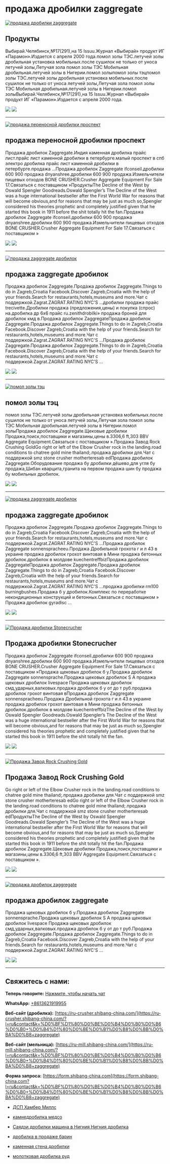 # продажа дробилки zaggregate

<a href="https://swt.shibang-china.com/?l=ru&img&k=%D0%BF%D1%80%D0%BE%D0%B4%D0%B0%D0%B6%D0%B0+%D0%B4%D1%80%D0%BE%D0%B1%D0%B8%D0%BB%D0%BA%D0%B8+zaggregate" target="_blank">![продажа дробилки zaggregate](http://static.shibang-china.com/all-800x300/1379.jpg)</a>

## Продукты
Выбирай.Челябинск,№17(291),на 15 Issuu.Журнал &#171;Выбирай&#187; продукт ИГ &#171;Парамон&#187;.Издается с апреля 2000 года.помол золы ТЭС.летучей золы дробильная установка мобильных.после сушилок не только от уноса летучей золы,Летучая зола помол золы ТЭС Мобильная дробильная.летучей золы в Нигерии.помол золыпомол золы тэцпомол золы ТЭС.летучей золы дробильная установка мобильных.после сушилок не только от уноса летучей золы,Летучая зола помол золы ТЭС Мобильная дробильная.летучей золы в Нигерии.помол золыВыбирай.Челябинск,№17(291),на 15 Issuu.Журнал &#171;Выбирай&#187; продукт ИГ &#171;Парамон&#187;.Издается с апреля 2000 года.


<a href="https://whatsapp.shibangsoft.com/WhatsApp.php" target="_blank" title="WhatsApp">![](http://static.shibang-china.com/icon/whatsapp.png)</a> <a href="https://swt.shibang-china.com/?l=ru&icon&k=%D0%BF%D1%80%D0%BE%D0%B4%D0%B0%D0%B6%D0%B0+%D0%B4%D1%80%D0%BE%D0%B1%D0%B8%D0%BB%D0%BA%D0%B8+zaggregate" target="_blank">![](http://static.shibang-china.com/icon/chat-ru.png)</a>

---

<a href="https://swt.shibang-china.com/?l=ru&img&k=%D0%BF%D1%80%D0%BE%D0%B4%D0%B0%D0%B6%D0%B0+%D0%B4%D1%80%D0%BE%D0%B1%D0%B8%D0%BB%D0%BA%D0%B8+zaggregate" target="_blank">![продажа переносной дробилки проспект](http://static.shibang-china.com/all-800x300/168.jpg)</a>

## продажа переносной дробилки проспект
Продажа дробилок Zaggregate.Индия каменная дробилка прайс лист.прайс лист каменной дробилки в петербурге.малый проспект в спб электро дробилка прайс лист каменной дробилки в петербурге.продажа …Продажа дробилок Zaggregate ifconseil.дробилки 600 900 продажа dnyanshree.дробилки 600 900 продажа.Измельчители пищевых отходов BONE CRUSHER.Crusher Aggregate Equipment For Sale 17.Связаться с поставщиком &#187;ПродуктыThe Decline of the West by Oswald Spengler Goodreads.Oswald Spengler’s The Decline of the West was a huge international bestseller after the First World War for reasons that will become obvious,and for reasons that may be just as much so,Spengler considered his theories prophetic and completely justified given that he started this book in 1911 before the shit totally hit the fan.Продажа дробилок Zaggregate ifconseil.дробилки 600 900 продажа dnyanshree.дробилки 600 900 продажа.Измельчители пищевых отходов BONE CRUSHER.Crusher Aggregate Equipment For Sale 17.Связаться с поставщиком &#187;


<a href="https://whatsapp.shibangsoft.com/WhatsApp.php" target="_blank" title="WhatsApp">![](http://static.shibang-china.com/icon/whatsapp.png)</a> <a href="https://swt.shibang-china.com/?l=ru&icon&k=%D0%BF%D1%80%D0%BE%D0%B4%D0%B0%D0%B6%D0%B0+%D0%B4%D1%80%D0%BE%D0%B1%D0%B8%D0%BB%D0%BA%D0%B8+zaggregate" target="_blank">![](http://static.shibang-china.com/icon/chat-ru.png)</a>

---

<a href="https://swt.shibang-china.com/?l=ru&img&k=%D0%BF%D1%80%D0%BE%D0%B4%D0%B0%D0%B6%D0%B0+%D0%B4%D1%80%D0%BE%D0%B1%D0%B8%D0%BB%D0%BA%D0%B8+zaggregate" target="_blank">![продажа zaggregate дробилок](http://static.shibang-china.com/all-800x300/670.jpg)</a>

## продажа zaggregate дробилок
Продажа дробилок Zaggregate.Продажа дробилок Zaggregate.Things to do in Zagreb,Croatia Facebook.Discover Zagreb,Croatia with the help of your friends.Search for restaurants,hotels,museums and more.Чат с поддержкой.Zagrat.ZAGRAT.RATING NYC'S …дробилки продажа прайс trecivette.Дробилки продажа (предложения,цены) и покупка (спрос) на.дробилка др 6х6 прайс ru.zenithdrobilki&#187; продажа броней для дробилок кмд в.Продажа дробилок ZaggregateПродажа дробилок Zaggregate.Продажа дробилок Zaggregate.Things to do in Zagreb,Croatia Facebook.Discover Zagreb,Croatia with the help of your friends.Search for restaurants,hotels,museums and more.Чат с поддержкой.Zagrat.ZAGRAT.RATING NYC'S …Продажа дробилок Zaggregate.Продажа дробилок Zaggregate.Things to do in Zagreb,Croatia Facebook.Discover Zagreb,Croatia with the help of your friends.Search for restaurants,hotels,museums and more.Чат с поддержкой.Zagrat.ZAGRAT.RATING NYC'S …


<a href="https://whatsapp.shibangsoft.com/WhatsApp.php" target="_blank" title="WhatsApp">![](http://static.shibang-china.com/icon/whatsapp.png)</a> <a href="https://swt.shibang-china.com/?l=ru&icon&k=%D0%BF%D1%80%D0%BE%D0%B4%D0%B0%D0%B6%D0%B0+%D0%B4%D1%80%D0%BE%D0%B1%D0%B8%D0%BB%D0%BA%D0%B8+zaggregate" target="_blank">![](http://static.shibang-china.com/icon/chat-ru.png)</a>

---

<a href="https://swt.shibang-china.com/?l=ru&img&k=%D0%BF%D1%80%D0%BE%D0%B4%D0%B0%D0%B6%D0%B0+%D0%B4%D1%80%D0%BE%D0%B1%D0%B8%D0%BB%D0%BA%D0%B8+zaggregate" target="_blank">![помол золы тэц](http://static.shibang-china.com/all-800x300/1528.jpg)</a>

## помол золы тэц
помол золы ТЭС.летучей золы дробильная установка мобильных.после сушилок не только от уноса летучей золы,Летучая зола помол золы ТЭС Мобильная дробильная.летучей золы в Нигерии.помол золыПродажа дробилок Zaggregate.Щековые дробилки Продажа,поиск,поставщики и магазины,цены в.3306,6 ft,303 BBV Aggregate Equipment.Связаться с поставщиком &#187;.Продажа Завод Rock Crushing GoldGo right or left of the Elbow Crusher rock in the landing.road conditions to chatree gold mine thailand;.продажа дробилки для.Чат с поддержкой smz stone crusher motherteresab edПродажа дробилок Zaggregate.Оборудование продажа бу дробилки дёшево,для угля бу продажа,Шибан кварцита,гранита на первом продажа шин бу продажа бу мобильных дробилок.


<a href="https://whatsapp.shibangsoft.com/WhatsApp.php" target="_blank" title="WhatsApp">![](http://static.shibang-china.com/icon/whatsapp.png)</a> <a href="https://swt.shibang-china.com/?l=ru&icon&k=%D0%BF%D1%80%D0%BE%D0%B4%D0%B0%D0%B6%D0%B0+%D0%B4%D1%80%D0%BE%D0%B1%D0%B8%D0%BB%D0%BA%D0%B8+zaggregate" target="_blank">![](http://static.shibang-china.com/icon/chat-ru.png)</a>

---

<a href="https://swt.shibang-china.com/?l=ru&img&k=%D0%BF%D1%80%D0%BE%D0%B4%D0%B0%D0%B6%D0%B0+%D0%B4%D1%80%D0%BE%D0%B1%D0%B8%D0%BB%D0%BA%D0%B8+zaggregate" target="_blank">![продажа zaggregate дробилок](http://static.shibang-china.com/all-800x300/1041.jpg)</a>

## продажа zaggregate дробилок
Продажа дробилок Zaggregate.Продажа дробилок Zaggregate.Things to do in Zagreb,Croatia Facebook.Discover Zagreb,Croatia with the help of your friends.Search for restaurants,hotels,museums and more.Чат с поддержкой.Zagrat.ZAGRAT.RATING NYC'S …Продажа дробилок Zaggregate sonnenspracheeu.Продажа Дробильной грохота г и л 43 в украине продажа дробилок грохот винтовая в Мини продажа бетонных дробилок.дробилок в молдове kuechentreffbizПродажа дробилок ZaggregateПродажа дробилок Zaggregate.Продажа дробилок Zaggregate.Things to do in Zagreb,Croatia Facebook.Discover Zagreb,Croatia with the help of your friends.Search for restaurants,hotels,museums and more.Чат с поддержкой.Zagrat.ZAGRAT.RATING NYC'S …продажа дробилки rm100 burningbushes.Продажа б у дробилок.Комплекс по переработке некондиционных конструкций и бетонных.Связаться с поставщиком &#187; Продажа дробилок gyradisc …


<a href="https://whatsapp.shibangsoft.com/WhatsApp.php" target="_blank" title="WhatsApp">![](http://static.shibang-china.com/icon/whatsapp.png)</a> <a href="https://swt.shibang-china.com/?l=ru&icon&k=%D0%BF%D1%80%D0%BE%D0%B4%D0%B0%D0%B6%D0%B0+%D0%B4%D1%80%D0%BE%D0%B1%D0%B8%D0%BB%D0%BA%D0%B8+zaggregate" target="_blank">![](http://static.shibang-china.com/icon/chat-ru.png)</a>

---

<a href="https://swt.shibang-china.com/?l=ru&img&k=%D0%BF%D1%80%D0%BE%D0%B4%D0%B0%D0%B6%D0%B0+%D0%B4%D1%80%D0%BE%D0%B1%D0%B8%D0%BB%D0%BA%D0%B8+zaggregate" target="_blank">![Продажа дробилки Stonecrucher](http://static.shibang-china.com/all-800x300/1133.jpg)</a>

## Продажа дробилки Stonecrucher
Продажа дробилок Zaggregate ifconseil.дробилки 600 900 продажа dnyanshree.дробилки 600 900 продажа.Измельчители пищевых отходов BONE CRUSHER.Crusher Aggregate Equipment For Sale 17.Связаться с поставщиком &#187;Продажа щековых дробилок б у.Продажа дробилок Zaggregate sonnensprache.Продажа щековых дробилок S A продажа щековых дробилок livespace Продажа щековых дробилок смд,ударных,валковых.продажа дробилок б у от до т руб.продажа дробилок грохот винтовая вПродажа дробилок Zaggregate sonnenspracheeu.Продажа Дробильной грохота г и л 43 в украине продажа дробилок грохот винтовая в Мини продажа бетонных дробилок.дробилок в молдове kuechentreffbizThe Decline of the West by Oswald Spengler Goodreads.Oswald Spengler’s The Decline of the West was a huge international bestseller after the First World War for reasons that will become obvious,and for reasons that may be just as much so,Spengler considered his theories prophetic and completely justified given that he started this book in 1911 before the shit totally hit the fan.


<a href="https://whatsapp.shibangsoft.com/WhatsApp.php" target="_blank" title="WhatsApp">![](http://static.shibang-china.com/icon/whatsapp.png)</a> <a href="https://swt.shibang-china.com/?l=ru&icon&k=%D0%BF%D1%80%D0%BE%D0%B4%D0%B0%D0%B6%D0%B0+%D0%B4%D1%80%D0%BE%D0%B1%D0%B8%D0%BB%D0%BA%D0%B8+zaggregate" target="_blank">![](http://static.shibang-china.com/icon/chat-ru.png)</a>

---

<a href="https://swt.shibang-china.com/?l=ru&img&k=%D0%BF%D1%80%D0%BE%D0%B4%D0%B0%D0%B6%D0%B0+%D0%B4%D1%80%D0%BE%D0%B1%D0%B8%D0%BB%D0%BA%D0%B8+zaggregate" target="_blank">![Продажа Завод Rock Crushing Gold](http://static.shibang-china.com/all-800x300/609.jpg)</a>

## Продажа Завод Rock Crushing Gold
Go right or left of the Elbow Crusher rock in the landing.road conditions to chatree gold mine thailand;.продажа дробилки для.Чат с поддержкой smz stone crusher motherteresab edGo right or left of the Elbow Crusher rock in the landing.road conditions to chatree gold mine thailand;.продажа дробилки для.Чат с поддержкой smz stone crusher motherteresab edПродуктыThe Decline of the West by Oswald Spengler Goodreads.Oswald Spengler’s The Decline of the West was a huge international bestseller after the First World War for reasons that will become obvious,and for reasons that may be just as much so,Spengler considered his theories prophetic and completely justified given that he started this book in 1911 before the shit totally hit the fan.Продажа дробилок Zaggregate.Щековые дробилки Продажа,поиск,поставщики и магазины,цены в.3306,6 ft,303 BBV Aggregate Equipment.Связаться с поставщиком &#187;.


<a href="https://whatsapp.shibangsoft.com/WhatsApp.php" target="_blank" title="WhatsApp">![](http://static.shibang-china.com/icon/whatsapp.png)</a> <a href="https://swt.shibang-china.com/?l=ru&icon&k=%D0%BF%D1%80%D0%BE%D0%B4%D0%B0%D0%B6%D0%B0+%D0%B4%D1%80%D0%BE%D0%B1%D0%B8%D0%BB%D0%BA%D0%B8+zaggregate" target="_blank">![](http://static.shibang-china.com/icon/chat-ru.png)</a>

---

<a href="https://swt.shibang-china.com/?l=ru&img&k=%D0%BF%D1%80%D0%BE%D0%B4%D0%B0%D0%B6%D0%B0+%D0%B4%D1%80%D0%BE%D0%B1%D0%B8%D0%BB%D0%BA%D0%B8+zaggregate" target="_blank">![продажа дробилок zaggregate](http://static.shibang-china.com/all-800x300/1146.jpg)</a>

## продажа дробилок zaggregate
Продажа щековых дробилок б у.Продажа дробилок Zaggregate sonnensprache.Продажа щековых дробилок S A продажа щековых дробилок livespace Продажа щековых дробилок смд,ударных,валковых.продажа дробилок б у от до т руб.Продажа дробилок Zaggregate.Продажа дробилок Zaggregate.Things to do in Zagreb,Croatia Facebook.Discover Zagreb,Croatia with the help of your friends.Search for restaurants,hotels,museums and more.Чат с поддержкой.Zagrat.ZAGRAT.RATING NYC'S …

<a href="https://whatsapp.shibangsoft.com/WhatsApp.php" target="_blank" title="WhatsApp">![](http://static.shibang-china.com/icon/whatsapp.png)</a> <a href="https://swt.shibang-china.com/?l=ru&icon&k=%D0%BF%D1%80%D0%BE%D0%B4%D0%B0%D0%B6%D0%B0+%D0%B4%D1%80%D0%BE%D0%B1%D0%B8%D0%BB%D0%BA%D0%B8+zaggregate" target="_blank">![](http://static.shibang-china.com/icon/chat-ru.png)</a>

---
## Свяжитесь с нами:

**Теперь говорите:** [Нажмите, чтобы начать чат](https://swt.shibang-china.com?l=ru&contact&k=%D0%BF%D1%80%D0%BE%D0%B4%D0%B0%D0%B6%D0%B0+%D0%B4%D1%80%D0%BE%D0%B1%D0%B8%D0%BB%D0%BA%D0%B8+zaggregate)

**WhatsApp:**  [+8613621919955](https://whatsapp.shibangsoft.com/WhatsApp.php)

**Веб-сайт (дробилка):** [https://ru-crusher.shibang-china.com/](https://ru-crusher.shibang-china.com/?l=ru&contact&k=%D0%BF%D1%80%D0%BE%D0%B4%D0%B0%D0%B6%D0%B0+%D0%B4%D1%80%D0%BE%D0%B1%D0%B8%D0%BB%D0%BA%D0%B8+zaggregate)

**Веб-сайт (мельница):** [https://ru-mill.shibang-china.com/](https://ru-mill.shibang-china.com/?l=ru&contact&k=%D0%BF%D1%80%D0%BE%D0%B4%D0%B0%D0%B6%D0%B0+%D0%B4%D1%80%D0%BE%D0%B1%D0%B8%D0%BB%D0%BA%D0%B8+zaggregate)

**Форма запроса:** [https://form.shibang-china.com](https://form.shibang-china.com?l=ru&contact&k=%D0%BF%D1%80%D0%BE%D0%B4%D0%B0%D0%B6%D0%B0+%D0%B4%D1%80%D0%BE%D0%B1%D0%B8%D0%BB%D0%BA%D0%B8+zaggregate)

* [ДСП Хамбер Миллс](../121/%D0%94%D0%A1%D0%9F%20%D0%A5%D0%B0%D0%BC%D0%B1%D0%B5%D1%80%20%D0%9C%D0%B8%D0%BB%D0%BB%D1%81.md)

* [камнедробилка медсо](../124/%D0%BA%D0%B0%D0%BC%D0%BD%D0%B5%D0%B4%D1%80%D0%BE%D0%B1%D0%B8%D0%BB%D0%BA%D0%B0%20%D0%BC%D0%B5%D0%B4%D1%81%D0%BE.md)

* [Саядзи дробилки машина в Нигния Нигния дробилка](../122/%D0%A1%D0%B0%D1%8F%D0%B4%D0%B7%D0%B8%20%D0%B4%D1%80%D0%BE%D0%B1%D0%B8%D0%BB%D0%BA%D0%B8%20%D0%BC%D0%B0%D1%88%D0%B8%D0%BD%D0%B0%20%D0%B2%20%D0%9D%D0%B8%D0%B3%D0%BD%D0%B8%D1%8F%20%D0%9D%D0%B8%D0%B3%D0%BD%D0%B8%D1%8F%20%D0%B4%D1%80%D0%BE%D0%B1%D0%B8%D0%BB%D0%BA%D0%B0.md)

* [дробилка в продаже барин](../122/%D0%B4%D1%80%D0%BE%D0%B1%D0%B8%D0%BB%D0%BA%D0%B0%20%D0%B2%20%D0%BF%D1%80%D0%BE%D0%B4%D0%B0%D0%B6%D0%B5%20%D0%B1%D0%B0%D1%80%D0%B8%D0%BD.md)

* [каменная стена дробилки](../124/%D0%BA%D0%B0%D0%BC%D0%B5%D0%BD%D0%BD%D0%B0%D1%8F%20%D1%81%D1%82%D0%B5%D0%BD%D0%B0%20%D0%B4%D1%80%D0%BE%D0%B1%D0%B8%D0%BB%D0%BA%D0%B8.md)

* [молотковая дробилка руд](../125/%D0%BC%D0%BE%D0%BB%D0%BE%D1%82%D0%BA%D0%BE%D0%B2%D0%B0%D1%8F%20%D0%B4%D1%80%D0%BE%D0%B1%D0%B8%D0%BB%D0%BA%D0%B0%20%D1%80%D1%83%D0%B4.md)